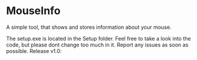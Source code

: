 # MouseInfo

A simple tool, that shows and stores information about your mouse.

The setup.exe is located in the Setup folder.
Feel free to take a look into the code, but please dont change too much in it.
Report any issues as soon as possible.
Release v1.0:

